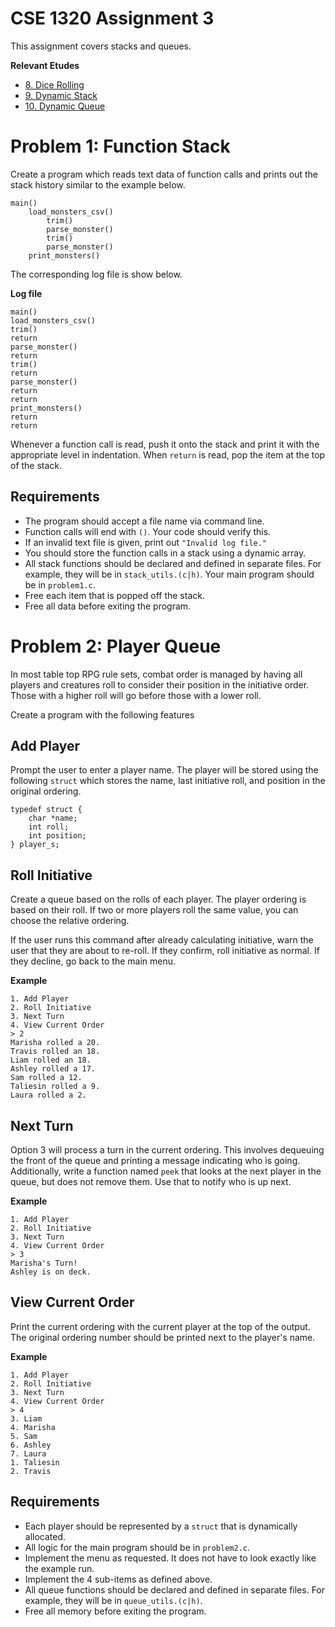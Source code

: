# CSE 1320 Assignment 3

This assignment covers stacks and queues.

**Relevant Etudes**
- [8. Dice Rolling](https://github.com/ajdillhoff/C-Etudes/tree/main/8)
- [9. Dynamic Stack](https://github.com/ajdillhoff/C-Etudes/tree/main/9)
- [10. Dynamic Queue](https://github.com/ajdillhoff/C-Etudes/tree/main/10)

# Problem 1: Function Stack

Create a program which reads text data of function calls and prints out the stack history similar to the example below.

```
main()
    load_monsters_csv()
        trim()
        parse_monster()
        trim()
        parse_monster()
    print_monsters()
```

The corresponding log file is show below.

**Log file**
```
main()
load_monsters_csv()
trim()
return
parse_monster()
return
trim()
return
parse_monster()
return
return
print_monsters()
return
return
```

Whenever a function call is read, push it onto the stack and print it with the appropriate level in indentation.
When `return` is read, pop the item at the top of the stack.

## Requirements
- The program should accept a file name via command line.
- Function calls will end with `()`. Your code should verify this.
- If an invalid text file is given, print out `"Invalid log file."`
- You should store the function calls in a stack using a dynamic array.
- All stack functions should be declared and defined in separate files. For example, they will be in `stack_utils.(c|h)`. Your main program should be in `problem1.c`.
- Free each item that is popped off the stack.
- Free all data before exiting the program.

# Problem 2: Player Queue

In most table top RPG rule sets, combat order is managed by having all players and creatures roll to consider their position in the initiative order.
Those with a higher roll will go before those with a lower roll.

Create a program with the following features

## Add Player

Prompt the user to enter a player name.
The player will be stored using the following `struct` which stores the name, last initiative roll, and position in the original ordering.

```
typedef struct {
    char *name;
    int roll;
    int position;
} player_s;
```

## Roll Initiative

Create a queue based on the rolls of each player.
The player ordering is based on their roll.
If two or more players roll the same value, you can choose the relative ordering.

If the user runs this command after already calculating initiative,
warn the user that they are about to re-roll.
If they confirm, roll initiative as normal.
If they decline, go back to the main menu.

**Example**
```
1. Add Player
2. Roll Initiative
3. Next Turn
4. View Current Order
> 2
Marisha rolled a 20.
Travis rolled an 18.
Liam rolled an 18.
Ashley rolled a 17.
Sam rolled a 12.
Taliesin rolled a 9.
Laura rolled a 2.
```

## Next Turn

Option 3 will process a turn in the current ordering.
This involves dequeuing the front of the queue and printing a message indicating who is going.
Additionally, write a function named `peek` that looks at the next player in the queue, but does not remove them.
Use that to notify who is up next.

**Example**
```
1. Add Player
2. Roll Initiative
3. Next Turn
4. View Current Order
> 3
Marisha's Turn!
Ashley is on deck.
```

## View Current Order

Print the current ordering with the current player at the top of the output.
The original ordering number should be printed next to the player's name.

**Example**
```
1. Add Player
2. Roll Initiative
3. Next Turn
4. View Current Order
> 4
3. Liam
4. Marisha
5. Sam
6. Ashley
7. Laura
1. Taliesin
2. Travis
```

## Requirements
- Each player should be represented by a `struct` that is dynamically allocated.
- All logic for the main program should be in `problem2.c`.
- Implement the menu as requested. It does not have to look exactly like the example run.
- Implement the 4 sub-items as defined above.
- All queue functions should be declared and defined in separate files. For example, they will be in `queue_utils.(c|h)`.
- Free all memory before exiting the program.